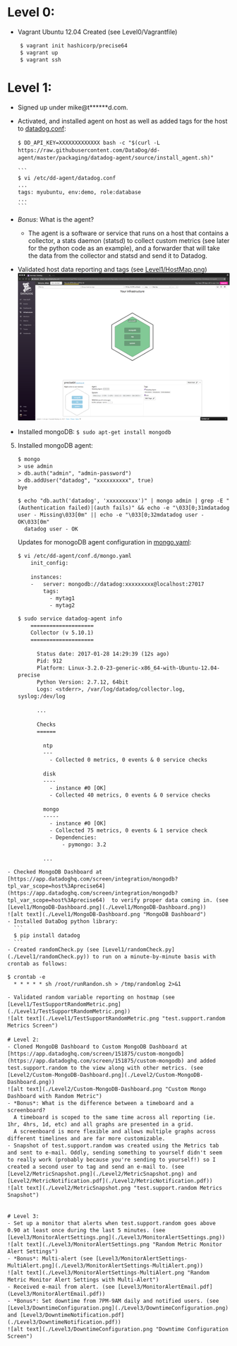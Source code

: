 
# Level 0:
- Vagrant Ubuntu 12.04 Created (see Level0/Vagrantfile)
```
    $ vagrant init hashicorp/precise64
    $ vagrant up
    $ vagrant ssh
```

# Level 1:
- Signed up under mike@t******d.com.
- Activated, and installed agent on host as well as added tags for the host to [datadog.conf](./Config/datadog.conf):

    `$ DD_API_KEY=XXXXXXXXXXXXX bash -c "$(curl -L https://raw.githubusercontent.com/DataDog/dd-agent/master/packaging/datadog-agent/source/install_agent.sh)"`
    
      ```
      $ vi /etc/dd-agent/datadog.conf
      ...
      tags: myubuntu, env:demo, role:database
      ...
      ```
- *Bonus*: What is the agent?
    - The agent is a software or service that runs on a host that contains a collector, a stats daemon (statsd) to collect custom metrics (see later for the python code as an example), 
      and a forwarder that will take the data from the collector and statsd and send it to Datadog. 
- Validated host data reporting and tags (see [Level1/HostMap.png](./Level1/HostMap.png))
  ![alt text](./Level1/HostMap.png "Host Map")
- Installed mongoDB:
    `$ sudo apt-get install mongodb`
5. Installed mongoDB agent:
    ```
    $ mongo
    > use admin
    > db.auth("admin", "admin-password")
    > db.addUser("datadog", "xxxxxxxxxx", true)
    bye
    ```
    ```
    $ echo "db.auth('datadog', 'xxxxxxxxxx')" | mongo admin | grep -E "(Authentication failed)|(auth fails)" && echo -e "\033[0;31mdatadog user - Missing\033[0m" || echo -e "\033[0;32mdatadog user - OK\033[0m"
      datadog user - OK
    ```
    Updates for monogoDB agent configuration in [mongo.yaml](./Config/mongo.yaml):
    ```
    $ vi /etc/dd-agent/conf.d/mongo.yaml
        init_config:

        instances:
        -   server: mongodb://datadog:xxxxxxxxx@localhost:27017
            tags:
              - mytag1
              - mytag2
    ```
    ```
    $ sudo service datadog-agent info
        ====================
        Collector (v 5.10.1)
        ====================

          Status date: 2017-01-28 14:29:39 (12s ago)
          Pid: 912
          Platform: Linux-3.2.0-23-generic-x86_64-with-Ubuntu-12.04-precise
          Python Version: 2.7.12, 64bit
          Logs: <stderr>, /var/log/datadog/collector.log, syslog:/dev/log

          ...

          Checks
          ======

            ntp
            ---
              - Collected 0 metrics, 0 events & 0 service checks

            disk
            ----
              - instance #0 [OK]
              - Collected 40 metrics, 0 events & 0 service checks

            mongo
            -----
              - instance #0 [OK]
              - Collected 75 metrics, 0 events & 1 service check
              - Dependencies:
                  - pymongo: 3.2

            ...
  ```
- Checked MongoDB Dashboard at [https://app.datadoghq.com/screen/integration/mongodb?tpl_var_scope=host%3Aprecise64](https://app.datadoghq.com/screen/integration/mongodb?tpl_var_scope=host%3Aprecise64)  to verify proper data coming in. (see [Level1/MongoDB-Dashboard.png](./Level1/MongoDB-Dashboard.png))
  ![alt text](./Level1/MongoDB-Dashboard.png "MongoDB Dashboard")
- Installed DataDog python library: 
    ```
    $ pip install datadog
    ```
- Created randomCheck.py (see [Level1/randomCheck.py](./Level1/randomCheck.py)) to run on a minute-by-minute basis with crontab as follows:
  ```
    $ crontab -e
      * * * * * sh /root/runRandon.sh > /tmp/randomlog 2>&1
  ```
- Validated random variable reporting on hostmap (see [Level1/TestSupportRandomMetric.png](./Level1/TestSupportRandomMetric.png))
  ![alt text](./Level1/TestSupportRandomMetric.png "test.support.random Metrics Screen")

# Level 2: 
- Cloned MongoDB Dashboard to Custom MongoDB Dashboard at [https://app.datadoghq.com/screen/151875/custom-mongodb](https://app.datadoghq.com/screen/151875/custom-mongodb) and added test.support.random to the view along with other metrics. (see [Level2/Custom-MongoDB-Dashboard.png](./Level2/Custom-MongoDB-Dashboard.png))
  ![alt text](./Level2/Custom-MongoDB-Dashboard.png "Custom Mongo Dashboard with Random Metric")
- *Bonus*: What is the difference between a timeboard and a screenboard?
    A timeboard is scoped to the same time across all reporting (ie. 1hr, 4hrs, 1d, etc) and all graphs are presented in a grid.
    A screenboard is more flexible and allows multiple graphs across different timelines and are far more customizable.
- Snapshot of test.support.random was created using the Metrics tab and sent to e-mail. Oddly, sending something to yourself didn't seem to really work (probably because you're sending to yourself!) so I created a second user to tag and send an e-mail to. (see [Level2/MetricSnapshot.png](./Level2/MetricSnapshot.png) and [Level2/MetricNotification.pdf](./Level2/MetricNotification.pdf))
  ![alt text](./Level2/MetricSnapshot.png "test.support.random Metrics Snapshot")


# Level 3: 
- Set up a monitor that alerts when test.support.random goes above 0.90 at least once during the last 5 minutes. (see [Level3/MonitorAlertSettings.png](./Level3/MonitorAlertSettings.png))
  ![alt text](./Level3/MonitorAlertSettings.png "Random Metric Monitor Alert Settings")
- *Bonus*: Multi-alert (see [Level3/MonitorAlertSettings-MultiAlert.png](./Level3/MonitorAlertSettings-MultiAlert.png))
  ![alt text](./Level3/MonitorAlertSettings-MultiAlert.png "Random Metric Monitor Alert Settings with Multi-Alert")
- Received e-mail from alert. (see [Level3/MonitorAlertEmail.pdf](Level3/MonitorAlertEmail.pdf))
- *Bonus*: Set downtime from 7PM-9AM daily and notified users. (see [Level3/DowntimeConfiguration.png](./Level3/DowntimeConfiguration.png) and [Level3/DowntimeNotification.pdf](./Level3/DowntimeNotification.pdf))
  ![alt text](./Level3/DowntimeConfiguration.png "Downtime Configuration Screen")
